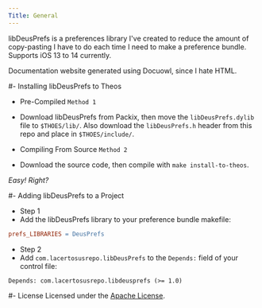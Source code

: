 ```yaml
---
Title: General
---
```

libDeusPrefs is a preferences library I've created to reduce the amount of copy-pasting I have to do each time I need to make a preference bundle. Supports iOS 13 to 14 currently.

Documentation website generated using Docuowl, since I hate HTML.

#- Installing libDeusPrefs to Theos
- Pre-Compiled `Method 1`
- Download libDeusPrefs from Packix, then move the `libDeusPrefs.dylib` file to `$THOES/lib/`. Also download the `libDeusPrefs.h` header from this repo and place in `$THOES/include/`.

- Compiling From Source `Method 2`
- Download the source code, then compile with `make install-to-theos`.

*Easy! Right?*

#- Adding libDeusPrefs to a Project
- Step 1
- Add the libDeusPrefs library to your preference bundle makefile:
```makefile
prefs_LIBRARIES = DeusPrefs
```

- Step 2
- Add `com.lacertosusrepo.libDeusPrefs` to the `Depends:` field of your control file:
```control
Depends: com.lacertosusrepo.libdeusprefs (>= 1.0)
```

#- License
Licensed under the [Apache License](https://github.com/LacertosusRepo/libDeusPrefs/blob/main/LICENSE).
